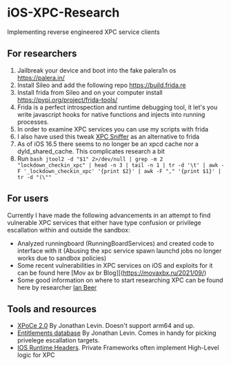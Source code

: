 # iOS-XPC-Research
Implementing reverse engineered XPC service clients 

## For researchers
1. Jailbreak your device and boot into the fake palera1n os https://palera.in/
2. Install Sileo and add the following repo https://build.frida.re
3. Install frida from Sileo and on your computer install https://pypi.org/project/frida-tools/
4. Frida is a perfect introspection and runtime debugging tool, it let's you write javascript hooks for native functions and injects into running processes.
5. In order to examine XPC services you can use my scripts with frida
6. I also have used this tweak [XPC Sniffer](https://github.com/evilpenguin/XPCSniffer) as an alternative to frida
7. As of iOS 16.5 there seems to no longer be an xpcd cache nor a dyld_shared_cache. This complicates research a bit
8. Run
`bash
jtool2 -d "$1" 2>/dev/null | grep -m 2 "lockdown_checkin_xpc" | head -n 3 | tail -n 1 | tr -d '\t' | awk -F '_lockdown_checkin_xpc' '{print $2}' | awk -F "," '{print $1}' | tr -d "(\""
`

## For users
Currently I have made the following advancements in an attempt to find vulnerable XPC services that either have type confusion or privilege escallation within and outside the sandbox:
- Analyzed runningboard (RunningBoardServices) and created code to interface with it (Abusing the xpc service spawn launchd jobs no longer works due to sandbox policies)
- Some recent vulnerabilities in XPC services on iOS and exploits for it can be found here [Mov ax br Blog][(https://movaxbx.ru/2021/09/)
- Some good information on where to start researching XPC can be found here by researcher [Ian Beer](https://thecyberwire.com/events/docs/IanBeer_JSS_Slides.pdf)

## Tools and resources
- [XPoCe 2.0](https://www.newosxbook.com/tools/XPoCe2.html) By Jonathan Levin. Doesn't support arm64 and up.
- [Entitlements database](https://newosxbook.com/ent.jl?osVer=iOS16&p=possess) By Jonathan Levin. Comes in handy for picking privelege escallation targets.
- [IOS Runtime Headers](https://developer.limneos.net/index.php?ios=17.1). Private Frameworks often implement High-Level logic for XPC
